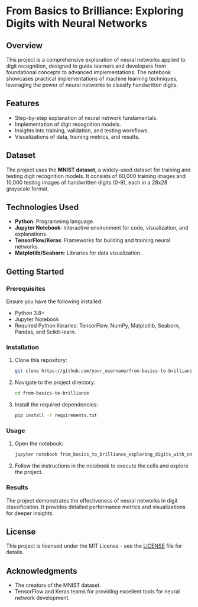 # From Basics to Brilliance: Exploring Digits with Neural Networks

## Overview
This project is a comprehensive exploration of neural networks applied to digit recognition, designed to guide learners and developers from foundational concepts to advanced implementations. The notebook showcases practical implementations of machine learning techniques, leveraging the power of neural networks to classify handwritten digits.

## Features
- Step-by-step explanation of neural network fundamentals.
- Implementation of digit recognition models.
- Insights into training, validation, and testing workflows.
- Visualizations of data, training metrics, and results.

## Dataset
The project uses the **MNIST dataset**, a widely-used dataset for training and testing digit recognition models. It consists of 60,000 training images and 10,000 testing images of handwritten digits (0-9), each in a 28x28 grayscale format.

## Technologies Used
- **Python**: Programming language.
- **Jupyter Notebook**: Interactive environment for code, visualization, and explanations.
- **TensorFlow/Keras**: Frameworks for building and training neural networks.
- **Matplotlib/Seaborn**: Libraries for data visualization.

## Getting Started
### Prerequisites
Ensure you have the following installed:
- Python 3.8+
- Jupyter Notebook
- Required Python libraries: TensorFlow, NumPy, Matplotlib, Seaborn, Pandas, and Scikit-learn.

### Installation
1. Clone this repository:
   ```bash
   git clone https://github.com/your_username/from-basics-to-brilliance
   ```
2. Navigate to the project directory:
   ```bash
   cd from-basics-to-brilliance
   ```
3. Install the required dependencies:
   ```bash
   pip install -r requirements.txt
   ```

### Usage
1. Open the notebook:
   ```bash
   jupyter notebook from_basics_to_brilliance_exploring_digits_with_nn.ipynb
   ```
2. Follow the instructions in the notebook to execute the cells and explore the project.

### Results
The project demonstrates the effectiveness of neural networks in digit classification. It provides detailed performance metrics and visualizations for deeper insights.

## License
This project is licensed under the MIT License - see the [LICENSE](LICENSE) file for details.

## Acknowledgments
- The creators of the MNIST dataset.
- TensorFlow and Keras teams for providing excellent tools for neural network development.
